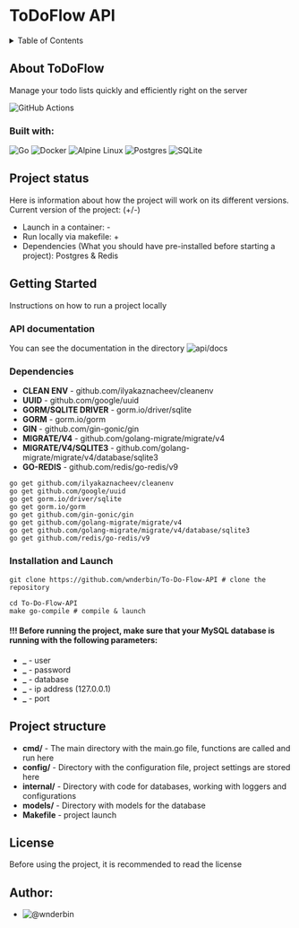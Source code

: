 # ToDoFlow API

<details>
  <summary>Table of Contents</summary>
  <ol>
    <li>
      <a href="#about-todoflow">About ToDoFlow API</a>
      <ul>
        <li><a href="#built-with">Built With</a></li>
      </ul>
    </li>
    <li><a href="#project-status">Project status</a></li>
    <li>
      <a href="#getting-started">Getting Started</a>
      <ul>
        <li><a href="#api-documentation">API documentation</a></li>
        <li><a href="#dependencies">Dependencies</a></li>
        <li><a href="#installation-and-launch">Installation & Launch</a></li>
      </ul>
    </li>
    <li><a href="#project-structure">Project structure</a></li>
    <li><a href="#license">License</a></li>
    <li><a href="#author">Author</a></li>
  </ol>
</details>

## About ToDoFlow

Manage your todo lists quickly and efficiently right on the server 

![GitHub Actions](https://img.shields.io/badge/github%20actions-%232671E5.svg?style=for-the-badge&logo=githubactions&logoColor=white)

### Built with:

![Go](https://img.shields.io/badge/go-%2300ADD8.svg?style=for-the-badge&logo=go&logoColor=white)
![Docker](https://img.shields.io/badge/docker-%230db7ed.svg?style=for-the-badge&logo=docker&logoColor=white)
![Alpine Linux](https://img.shields.io/badge/Alpine_Linux-%230D597F.svg?style=for-the-badge&logo=alpine-linux&logoColor=white)
![Postgres](https://img.shields.io/badge/postgres-%23316192.svg?style=for-the-badge&logo=postgresql&logoColor=white)
![SQLite](https://img.shields.io/badge/sqlite-%2307405e.svg?style=for-the-badge&logo=sqlite&logoColor=white)

## Project status
Here is information about how the project will work on its different versions. \
Current version of the project: (+/-)
* Launch in a container: -
* Run locally via makefile: +
* Dependencies (What you should have pre-installed before starting a project): Postgres & Redis


## Getting Started

Instructions on how to run a project locally

### API documentation

You can see the documentation in the directory ![api/docs](https://github.com/wnderbin/To-Do-Flow-API/tree/main/api/docs)

### Dependencies

* **CLEAN ENV** - github.com/ilyakaznacheev/cleanenv
* **UUID** - github.com/google/uuid
* **GORM/SQLITE DRIVER** - gorm.io/driver/sqlite
* **GORM** - gorm.io/gorm
* **GIN** - github.com/gin-gonic/gin
* **MIGRATE/V4** - github.com/golang-migrate/migrate/v4
* **MIGRATE/V4/SQLITE3** - github.com/golang-migrate/migrate/v4/database/sqlite3
* **GO-REDIS** - github.com/redis/go-redis/v9


```
go get github.com/ilyakaznacheev/cleanenv
go get github.com/google/uuid
go get gorm.io/driver/sqlite
go get gorm.io/gorm
go get github.com/gin-gonic/gin
go get github.com/golang-migrate/migrate/v4
go get github.com/golang-migrate/migrate/v4/database/sqlite3
go get github.com/redis/go-redis/v9
```

### Installation and Launch

```
git clone https://github.com/wnderbin/To-Do-Flow-API # clone the repository
```

```
cd To-Do-Flow-API
make go-compile # compile & launch
```

#### !!! Before running the project, make sure that your MySQL database is running with the following parameters:
* **_** - user
* **_** - password
* **_** - database
* **_** - ip address (127.0.0.1)
* **_** - port

## Project structure

* **cmd/** - The main directory with the main.go file, functions are called and run here 
* **config/** - Directory with the configuration file, project settings are stored here 
* **internal/** - Directory with code for databases, working with loggers and configurations 
* **models/** - Directory with models for the database 
* **Makefile** - project launch 

## License
Before using the project, it is recommended to read the license

## Author:
* ![@wnderbin](https://github.com/wnderbin)

